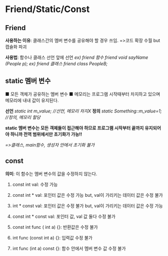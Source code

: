 ﻿# Friend/Static/Const

## Friend
**사용하는 이유**: 클래스간의 멤버 변수를 공유해야 할 경우 쓰임. =>코드 확장 수월 but 캡슐화 파괴

**사용법**: 함수나 클래스 선언 앞에 선언
*ex) friend 함수
 friend void sayName (People p);*
 *ex) friend 클래스
 friend class PeopleB;*

## static 멤버 변수
■ 모든 객체가 공유하는 멤버 변수
■ 메모리는 프로그램 시작때부터 차지하고 있으며 메모리에 내내 값이 유지된다.

**선언**
*static int m_value; //선언, 메모리 차지X*
**정의**
*static Something::m_value=1; //정의, 메모리 할당*

**static 멤버 변수는 모든 객체들이 접근해야 하므로 프로그램 시작부터 끝까지 유지되어야 하니까 전역 범위에서만 초기화가 가능!!**

*=>클래스, main함수, 생성자 안에서 초기화 불가*

## const
**의미**: 이 함수는 멤버 변수의 값을 수정하지 않는다.

1. const int val: 수정 가능
2. const int * val: 포인터 값은 수정 가능 but, val이 가리키는 데이터 값은 수정 불가
3. int * const val: 포인터 값은 수정 불가 but, val이 가리키는 데이터 값은 수정 가능
4. const int * const val: 포인터 값, val 값 둘다 수정 불가


5. const int func ( int a) {}: 반환값은 수정 불가
6. int func (const int a) {}: 입력값 수정 불가
7. int func (int a) const {}: 함수 안에서 멤버 변수 값 수정 불가
